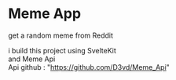 <h1>Meme App</h1>

get a random meme from Reddit 

i build this project using SvelteKit<br/>
and Meme Api<br/>
Api github : "https://github.com/D3vd/Meme_Api"
